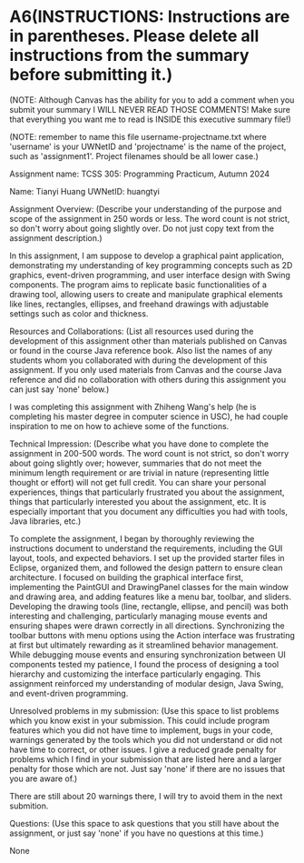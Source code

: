 # A6(INSTRUCTIONS: Instructions are in parentheses. Please delete all instructions from the summary before submitting it.)


(NOTE: Although Canvas has the ability for you to add a comment when you submit your summary I WILL NEVER READ THOSE COMMENTS! Make sure that everything you want me to read is INSIDE this executive summary file!)


(NOTE: remember to name this file username-projectname.txt where 'username' is your UWNetID and 'projectname' is the name of the project, such as 'assignment1'. Project filenames should be all lower case.)

Assignment name: 
TCSS 305: Programming Practicum, Autumn 2024

Name: Tianyi Huang
UWNetID: huangtyi


Assignment Overview:
(Describe your understanding of the purpose and scope of the assignment in 250 words or less. The word count is not strict, so don't worry about going slightly over. Do not just copy text from the assignment description.)

In this assignment, I am suppose to develop a graphical paint application, demonstrating my understanding of key programming concepts such as 2D graphics, event-driven programming, and user interface design with Swing components. The program aims to replicate basic functionalities of a drawing tool, allowing users to create and manipulate graphical elements like lines, rectangles, ellipses, and freehand drawings with adjustable settings such as color and thickness.

Resources and Collaborations:
(List all resources used during the development of this assignment other than materials published on Canvas or found in the course Java reference book.
Also list the names of any students whom you collaborated with during the development of this assignment.
If you only used materials from Canvas and the course Java reference and did no collaboration with others during this assignment you can just say 'none' below.)

I was completing this assignment with Zhiheng Wang's help (he is completing his master degree in computer science in USC), he had couple inspiration to me on how to achieve some of the functions. 

Technical Impression:
(Describe what you have done to complete the assignment in 200-500 words. The word count is not strict, so don't worry about going slightly over; however, summaries that do not meet the minimum length requirement or are trivial in nature (representing little thought or effort) will not get full credit. You can share your personal experiences, things that particularly frustrated you about the assignment, things that particularly interested you about the assignment, etc. It is especially important that you document any difficulties you had with tools, Java libraries, etc.)

To complete the assignment, I began by thoroughly reviewing the instructions document to understand the requirements, including the GUI layout, tools, and expected behaviors. I set up the provided starter files in Eclipse, organized them, and followed the design pattern to ensure clean architecture. I focused on building the graphical interface first, implementing the PaintGUI and DrawingPanel classes for the main window and drawing area, and adding features like a menu bar, toolbar, and sliders. Developing the drawing tools (line, rectangle, ellipse, and pencil) was both interesting and challenging, particularly managing mouse events and ensuring shapes were drawn correctly in all directions. Synchronizing the toolbar buttons with menu options using the Action interface was frustrating at first but ultimately rewarding as it streamlined behavior management. While debugging mouse events and ensuring synchronization between UI components tested my patience, I found the process of designing a tool hierarchy and customizing the interface particularly engaging. This assignment reinforced my understanding of modular design, Java Swing, and event-driven programming.

Unresolved problems in my submission:
(Use this space to list problems which you know exist in your submission. This could include program features which you did not have time to implement, bugs in your code, warnings generated by the tools which you did not understand or did not have time to correct, or other issues. I give a reduced grade penalty for problems which I find in your submission that are listed here and a larger penalty for those which are not. Just say 'none' if there are no issues that you are aware of.) 

There are still about 20 warnings there, I will try to avoid them in the next submition.


Questions:
(Use this space to ask questions that you still have about the assignment, or just say 'none' if you have no questions at this time.)

None


